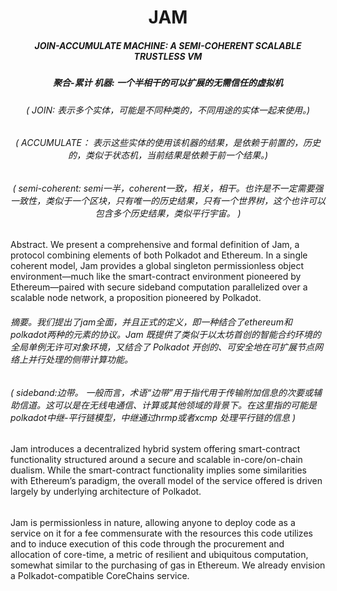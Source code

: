 <h1 align="center">JAM</h1>

<h5 align="center">JOIN-ACCUMULATE MACHINE: A SEMI-COHERENT SCALABLE TRUSTLESS VM</h5>
<h5 align="center">聚合-累计 机器: 一个半相干的可以扩展的无需信任的虚拟机 </h5>
<h6 align="center">( JOIN: 表示多个实体，可能是不同种类的，不同用途的实体一起来使用。)</h6>
<h6 align="center">( ACCUMULATE： 表示这些实体的使用该机器的结果，是依赖于前置的，历史的，类似于状态机，当前结果是依赖于前一个结果。)</h6>
<h6 align="center">( semi-coherent: semi一半，coherent一致，相关，相干。也许是不一定需要强一致性，类似于一个区块，只有唯一的历史结果，只有一个世界树，这个也许可以包含多个历史结果，类似平行宇宙。 )</h6>

<p>Abstract. We present a comprehensive and formal definition of Jam, a protocol combining elements of both Polkadot
and Ethereum. In a single coherent model, Jam provides a global singleton permissionless object environment—much
like the smart-contract environment pioneered by Ethereum—paired with secure sideband computation parallelized
over a scalable node network, a proposition pioneered by Polkadot.</p>
<h6>摘要。我们提出了jam全面，并且正式的定义，即一种结合了ethereum和polkadot两种的元素的协议。Jam 既提供了类似于以太坊首创的智能合约环境的全局单例无许可对象环境，又结合了 Polkadot 开创的、可安全地在可扩展节点网络上并行处理的侧带计算功能。</h6>
<h6>( sideband:边带。 一般而言，术语“边带”用于指代用于传输附加信息的次要或辅助信道。这可以是在无线电通信、计算或其他领域的背景下。在这里指的可能是polkadot中继-平行链模型，中继通过hrmp或者xcmp 处理平行链的信息 )</h6>
<p>Jam introduces a decentralized hybrid system offering smart-contract functionality structured around a secure and
scalable in-core/on-chain dualism. While the smart-contract functionality implies some similarities with Ethereum’s
paradigm, the overall model of the service offered is driven largely by underlying architecture of Polkadot.</p>
<h6> </h6>
<p>Jam is permissionless in nature, allowing anyone to deploy code as a service on it for a fee commensurate with the
resources this code utilizes and to induce execution of this code through the procurement and allocation of core-time,
a metric of resilient and ubiquitous computation, somewhat similar to the purchasing of gas in Ethereum. We already
envision a Polkadot-compatible CoreChains service.</p>

